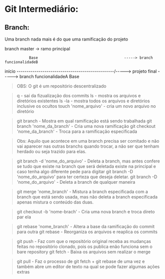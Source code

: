 # Git Intermediário:

## Branch:

Uma branch nada mais é do que uma ramificação do projeto

branch master -> ramo principal

               Base                                       -----> branch funcionalidadeB
início --------\-----------------------------------------/-----> projeto final
                -----> branch funcionalidadeA            Base

> OBS: O git é um repositório descentralizado

> q - saí da fizualização dos commits 
> ls - mostra os arquivos e diretórios existentes
> ls -la - mostra todos os arquivos e diretórios inclusive os ocultos
> touch 'nome_arquivo' - cria um novo arquivo no diretório

> git branch - Mostra em qual ramificação está sendo trabalhada
> git branch 'nome_da_branch' - Cria uma nova ramificação
> git checkout 'nome_da_branch' - Troca para a ramificação especificada

> Obs: Aquilo que acontece em uma branch precisa ser comitado e não vai aparecer nas outras branchs quando trocar,
a não ser que tenham herdado ou seja trazido para elas.

> git branch -d 'nome_do_arquivo' - Deleta a branch, mas antes confere se tudo que existe na branch que será deletada existe na principal e caso tenha algo diferente pede para digitar git branch -D 'nome_do_arquivo' para ter certeza que deseja deletar.
> git branch -D 'nome_do_arquivo' - Deleta a branch de qualquer maneira

> git merge 'nome_branch' - Mistura a branch especificada com a branch que está sendo usada, mas não deleta a branch especificada apenas mistura o conteúdo das duas.

> git checkout -b 'nome-brach' - Cria uma nova branch e troca direto par ela

> git rebase 'nome_branch' - Altera a base da ramificação do commit para outra
> git rebase - Reorganiza os arquivos e reaplica os commits

> git push - Faz com que o repositório original receba as mudanças feitas no repositório clonado, pois os publica enão funciona sem o bare repository
> git fetch - Baixa os arquivos sem realizar o merge

> git pull - Faz o processo de git fetch + git rebase de uma vez e também abre um editor de texto na qual se pode fazer algumas ações extras